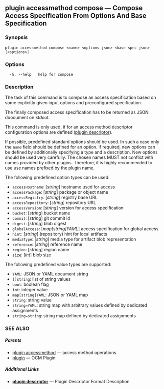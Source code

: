 ## plugin accessmethod compose &mdash; Compose Access Specification From Options And Base Specification

### Synopsis

```
plugin accessmethod compose <name> <options json> <base spec json> [<options>]
```

### Options

```
  -h, --help   help for compose
```

### Description


The task of this command is to compose an access specification based on some
explicitly given input options and preconfigured specification.

The finally composed access specification has to be returned as JSON doocument
on *stdout*.

This command is only used, if for an access method descriptor configuration
options are defined ([plugin descriptor](plugin_descriptor.md)).

If possible, predefined standard options should be used. In such a case only the
<code>name</code> field should be defined for an option. If required, new options can be
defined by additionally specifying a type and a description. New options should
be used very carefully. The chosen names MUST not conflict with names provided
by other plugins. Therefore, it is highly recommended to use use names prefixed
by the plugin name.


The following predefined option types can be used:


  - <code>accessHostname</code>: [*string*] hostname used for access
  - <code>accessPackage</code>: [*string*] package or object name
  - <code>accessRegistry</code>: [*string*] registry base URL
  - <code>accessRepository</code>: [*string*] repository URL
  - <code>accessVersion</code>: [*string*] version for access specification
  - <code>bucket</code>: [*string*] bucket name
  - <code>commit</code>: [*string*] git commit id
  - <code>digest</code>: [*string*] blob digest
  - <code>globalAccess</code>: [*map[string]YAML*] access specification for global access
  - <code>hint</code>: [*string*] (repository) hint for local artifacts
  - <code>mediaType</code>: [*string*] media type for artifact blob representation
  - <code>reference</code>: [*string*] reference name
  - <code>region</code>: [*string*] region name
  - <code>size</code>: [*int*] blob size

The following predefined value types are supported:


  - <code>YAML</code>: JSON or YAML document string
  - <code>[]string</code>: list of string values
  - <code>bool</code>: boolean flag
  - <code>int</code>: integer value
  - <code>map[string]YAML</code>: JSON or YAML map
  - <code>string</code>: string value
  - <code>string=YAML</code>: string map with arbitrary values defined by dedicated assignments
  - <code>string=string</code>: string map defined by dedicated assignments

### SEE ALSO

##### Parents

* [plugin accessmethod](plugin_accessmethod.md)	 &mdash; access method operations
* [plugin](plugin.md)	 &mdash; OCM Plugin



##### Additional Links

* [<b>plugin descriptor</b>](plugin_descriptor.md)	 &mdash; Plugin Descriptor Format Description

